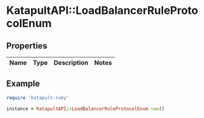 # KatapultAPI::LoadBalancerRuleProtocolEnum

## Properties

| Name | Type | Description | Notes |
| ---- | ---- | ----------- | ----- |

## Example

```ruby
require 'katapult-ruby'

instance = KatapultAPI::LoadBalancerRuleProtocolEnum.new()
```

